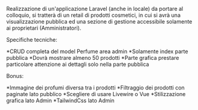 Realizzazione di un'applicazione Laravel (anche in locale) da portare al colloquio, si tratterà di un retail di prodotti cosmetici, in cui si avrà una visualizzazione pubblica ed una sezione di gestione accessibile solamente ai proprietari (Amministratori).

Specifiche tecniche:

*CRUD completa del model Perfume area admin
*Solamente index parte pubblica
*Dovrà mostrare almeno 50 prodotti
*Parte grafica prestare particolare attenzione ai dettagli solo nella parte pubblica
 

Bonus:

*Immagine dei profumi diversa tra i prodotti
*Filtraggio dei prodotti con paginate lato pubblico
*Scegliere di usare Livewire o Vue
*Stilizzazione grafica lato Admin
*TailwindCss lato Admin
